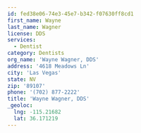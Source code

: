 ```yaml
---
id: fed38e06-74e3-45e7-b342-f07630ff8cd1
first_name: Wayne
last_name: Wagner
license: DDS
services:
  - Dentist
category: Dentists
org_name: 'Wayne Wagner, DDS'
address: '4618 Meadows Ln'
city: 'Las Vegas'
state: NV
zip: '89107'
phone: '(702) 877-2222'
title: 'Wayne Wagner, DDS'
_geoloc:
  lng: -115.21682
  lat: 36.171219
---
```

